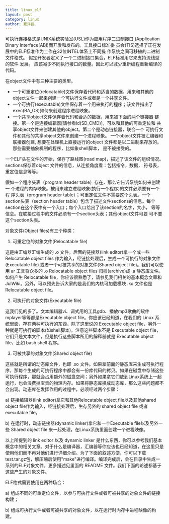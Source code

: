 ```yaml
---
title: linux_elf
layout: post
category: linux
author: 夏泽民
---
```

<!-- more -->
可执行连接格式是UNIX系统实验室(USL)作为应用程序二进制接口
(Application Binary Interface(ABI)而开发和发布的。工具接口标准委
员会(TIS)选择了正在发展中的ELF标准作为工作在32位INTEL体系上不同操
作系统之间可移植的二进制文件格式。
假定开发者定义了一个二进制接口集合，ELF标准用它来支持流线型的软件
发展。 应该减少不同执行接口的数量。因此可以减少重新编程重新编译的
代码。

在object文件中有三种主要的类型。
* 一个可重定位(relocatable)文件保存着代码和适当的数据，用来和其他的
  object文件一起来创建一个可执行文件或者是一个共享文件。
* 一个可执行(executable)文件保存着一个用来执行的程序；该文件指出了
  exec(BA_OS)如何来创建程序进程映象。
* 一个共享object文件保存着代码和合适的数据，用来被下面的两个链接器
  链接。第一个是连接编辑器[请参看ld(SD_CMD)]，可以和其他的可重定位和
  共享object文件来创建其他的object。第二个是动态链接器，联合一个
  可执行文件和其他的共享object文件来创建一个进程映象。
一个object文件被汇编器和联接器创建, 想要在处理机上直接运行的object
文件都是以二进制来存放的。那些需要抽象机制的程序，比如象shell脚本，
是不被接受的。

一个ELF头在文件的开始，保存了路线图(road map)，描述了该文件的组织情况。
sections保存着object 文件的信息，从连接角度看：包括指令，数据，
符号表，重定位信息等等。

假如一个程序头表（program header table）存在，那么它告诉系统如何来创建一
个进程的内存映象。被用来建立进程映象(执行一个程序)的文件必须要有一个程
序头表（program header table）；可重定位文件不需要这个头表。一个
section头表（section header table）包含了描述文件sections的信息。每个
section在这个表中有一个入口；每个入口给出了该section的名字，大小，
等等信息。在联接过程中的文件必须有一个section头表；其他object文件可要
可不要这个section头表。

对象文件(Object files)有三个种类：

1) 可重定位的对象文件(Relocatable file)

这是由汇编器汇编生成的 .o 文件。后面的链接器(link editor)拿一个或一些 Relocatable object files 作为输入，经链接处理后，生成一个可执行的对象文件 (Executable file) 或者一个可被共享的对象文件(Shared object file)。我们可以使用 ar 工具将众多的 .o Relocatable object files 归档(archive)成 .a 静态库文件。如何产生 Relocatable file，你应该很熟悉了，请参见我们相关的基本概念文章和JulWiki。另外，可以预先告诉大家的是我们的内核可加载模块 .ko 文件也是 Relocatable object file。

2) 可执行的对象文件(Executable file)

这我们见的多了。文本编辑器vi、调式用的工具gdb、播放mp3歌曲的软件mplayer等等都是Executable object file。你应该已经知道，在我们的 Linux 系统里面，存在两种可执行的东西。除了这里说的 Executable object file，另外一种就是可执行的脚本(如shell脚本)。注意这些脚本不是 Executable object file，它们只是文本文件，但是执行这些脚本所用的解释器就是 Executable object file，比如 bash shell 程序。

3) 可被共享的对象文件(Shared object file)

这些就是所谓的动态库文件，也即 .so 文件。如果拿前面的静态库来生成可执行程序，那每个生成的可执行程序中都会有一份库代码的拷贝。如果在磁盘中存储这些可执行程序，那就会占用额外的磁盘空间；另外如果拿它们放到Linux系统上一起运行，也会浪费掉宝贵的物理内存。如果将静态库换成动态库，那么这些问题都不会出现。动态库在发挥作用的过程中，必须经过两个步骤：

a) 链接编辑器(link editor)拿它和其他Relocatable object file以及其他shared object file作为输入，经链接处理后，生存另外的 shared object file 或者 executable file。

b) 在运行时，动态链接器(dynamic linker)拿它和一个Executable file以及另外一些 Shared object file 来一起处理，在Linux系统里面创建一个进程映像。

以上所提到的 link editor 以及 dynamic linker 是什么东西，你可以参考我们基本概念中的相关文章。对于什么是编译器，汇编器等你应该也已经知道，在这里只是使用他们而不再对他们进行详细介绍。为了下面的叙述方便，你可以下载test.tar.gz包，解压缩后使用"make"进行编译。编译完成后，会在目录中生成一系列的ELF对象文件，更多描述见里面的 README 文件。我们下面的论述都基于这些产生的对象文件。

ELF格式需要使用在两种场合：

a) 组成不同的可重定位文件，以参与可执行文件或者可被共享的对象文件的链接构建；

b) 组成可执行文件或者可被共享的对象文件，以在运行时内存中进程映像的构建。